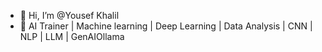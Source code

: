 - 👋 Hi, I’m @Yousef Khalil
- 👀 AI Trainer | Machine learning | Deep Learning | Data Analysis | CNN | NLP | LLM | GenAIOllama

<!---
yousefkhalil/yousefkhalil is a ✨ special ✨ repository because its `README.md` (this file) appears on your GitHub profile.
You can click the Preview link to take a look at your changes.
--->
